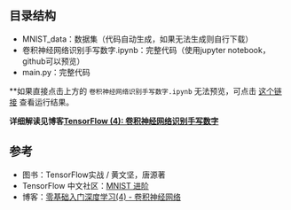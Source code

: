 ## 目录结构
- MNIST_data：数据集（代码自动生成，如果无法生成则自行下载）
- 卷积神经网络识别手写数字.ipynb：完整代码（使用jupyter notebook，github可以预览）
- main.py：完整代码

**如果直接点击上方的 `卷积神经网络识别手写数字.ipynb` 无法预览，可点击 [这个链接](https://ywtail.github.io/TensorFlow/4_%E5%8D%B7%E7%A7%AF%E7%A5%9E%E7%BB%8F%E7%BD%91%E7%BB%9C%E8%AF%86%E5%88%AB%E6%89%8B%E5%86%99%E6%95%B0%E5%AD%97.html) 查看运行结果。

**详细解读见博客[TensorFlow (4): 卷积神经网络识别手写数字](http://ywtail.github.io/2017/06/05/TensorFlow-4-%E5%8D%B7%E7%A7%AF%E7%A5%9E%E7%BB%8F%E7%BD%91%E7%BB%9C%E8%AF%86%E5%88%AB%E6%89%8B%E5%86%99%E6%95%B0%E5%AD%97/)**

## 参考
- 图书：TensorFlow实战 / 黄文坚，唐源著
- TensorFlow 中文社区：[MNIST 进阶](http://www.tensorfly.cn/tfdoc/tutorials/mnist_pros.html)
- 博客：[零基础入门深度学习(4) - 卷积神经网络](https://www.zybuluo.com/hanbingtao/note/485480)